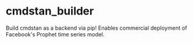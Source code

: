 # cmdstan_builder
Build cmdstan as a backend via pip! Enables commercial deployment of Facebook's Prophet time series model.
